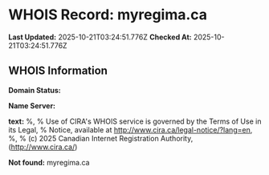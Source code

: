 # WHOIS Record: myregima.ca

**Last Updated:** 2025-10-21T03:24:51.776Z
**Checked At:** 2025-10-21T03:24:51.776Z

## WHOIS Information

**Domain Status:** 

**Name Server:** 

**text:** %, % Use of CIRA's WHOIS service is governed by the Terms of Use in its Legal, % Notice, available at http://www.cira.ca/legal-notice/?lang=en, %, % (c) 2025 Canadian Internet Registration Authority, (http://www.cira.ca/)

**Not found:** myregima.ca


